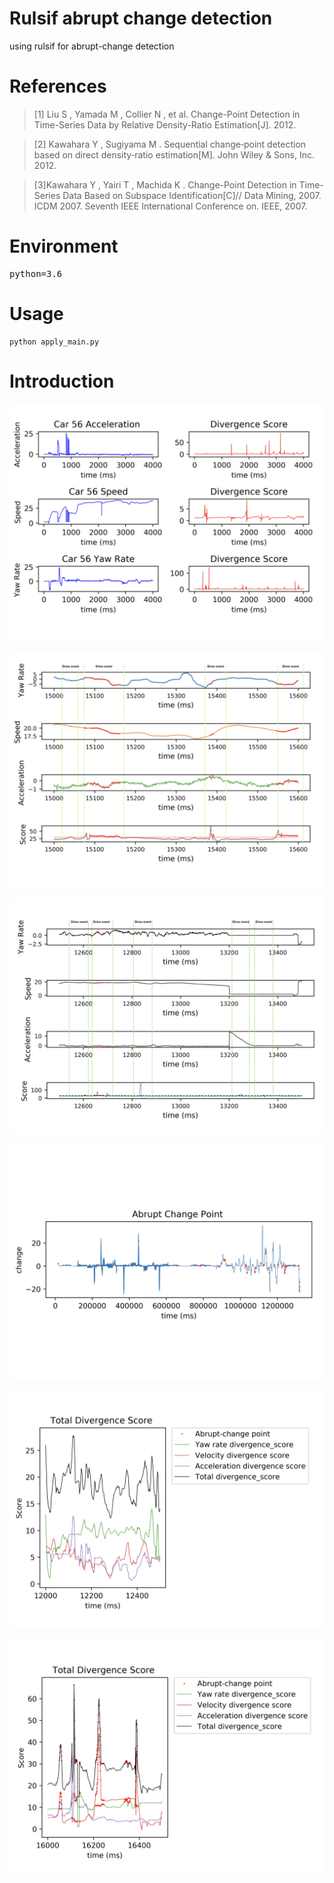 # Rulsif abrupt change detection
using rulsif for abrupt-change detection

# References
> [1] Liu S , Yamada M , Collier N , et al. Change-Point Detection in Time-Series Data by Relative Density-Ratio Estimation[J]. 2012.

> [2] Kawahara Y , Sugiyama M . Sequential change‐point detection based on direct density‐ratio estimation[M]. John Wiley & Sons, Inc. 2012.

> [3]Kawahara Y , Yairi T , Machida K . Change-Point Detection in Time-Series Data Based on Subspace Identification[C]// Data Mining, 2007. ICDM 2007. Seventh IEEE International Conference on. IEEE, 2007.

# Environment
<pre>python=3.6</pre>

# Usage
<pre><code>python apply_main.py </code></pre>

# Introduction


![abrupt change detection](imgs/ACD.001.png)


![abrupt change detection](imgs/ACD.002.png)


![abrupt change detection](imgs/ACD.004.png)


![abrupt change detection](imgs/ACD.005.png)


![abrupt change detection](imgs/ACD.008.png)


![abrupt change detection](imgs/ACD.009.png)
